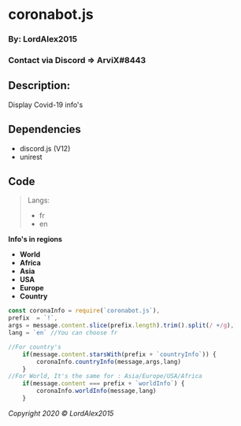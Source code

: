 # coronabot.js
### By: LordAlex2015
### Contact via Discord => ArviX#8443

## Description:
 Display Covid-19 info's

## Dependencies
- discord.js (V12)
- unirest



## Code

> Langs: 
> - fr
> - en

**Info's in regions**
- **World**
- **Africa**
- **Asia**
- **USA**
- **Europe**
- **Country**

```javascript
const coronaInfo = require(`coronabot.js`),
prefix  = `!`,
args = message.content.slice(prefix.length).trim().split(/ +/g),
lang = `en` //You can choose fr

//For country's
    if(message.content.starsWith(prefix + `countryInfo`)) {
        coronaInfo.countryInfo(message,args,lang)
    }
//For World, It's the same for : Asia/Europe/USA/Africa
    if(message.content === prefix + `worldInfo`) {
        coronaInfo.worldInfo(message,lang)
    }

```

*Copyright 2020 © LordAlex2015*